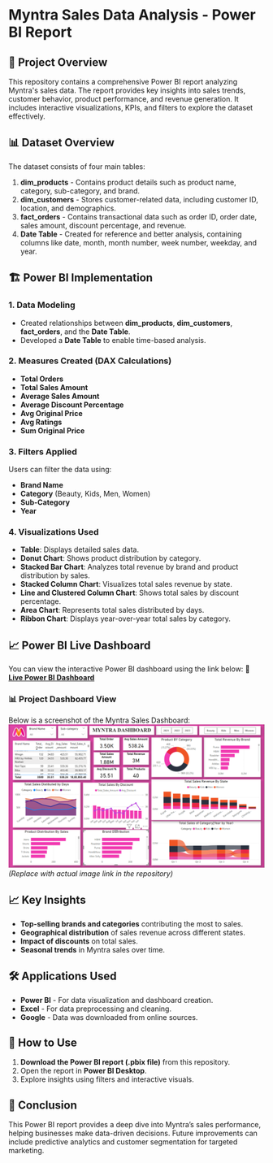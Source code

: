 # Myntra Sales Data Analysis - Power BI Report

## 📌 Project Overview
This repository contains a comprehensive Power BI report analyzing Myntra's sales data. The report provides key insights into sales trends, customer behavior, product performance, and revenue generation. It includes interactive visualizations, KPIs, and filters to explore the dataset effectively.

## 📊 Dataset Overview
The dataset consists of four main tables:
1. **dim_products** - Contains product details such as product name, category, sub-category, and brand.
2. **dim_customers** - Stores customer-related data, including customer ID, location, and demographics.
3. **fact_orders** - Contains transactional data such as order ID, order date, sales amount, discount percentage, and revenue.
4. **Date Table** - Created for reference and better analysis, containing columns like date, month, month number, week number, weekday, and year.

## 🏗️ Power BI Implementation
### **1. Data Modeling**
- Created relationships between **dim_products**, **dim_customers**, **fact_orders**, and the **Date Table**.
- Developed a **Date Table** to enable time-based analysis.

### **2. Measures Created (DAX Calculations)**
- **Total Orders**
- **Total Sales Amount**
- **Average Sales Amount**
- **Average Discount Percentage**
- **Avg Original Price**
- **Avg Ratings**
- **Sum Original Price**

### **3. Filters Applied**
Users can filter the data using:
- **Brand Name**
- **Category** (Beauty, Kids, Men, Women)
- **Sub-Category**
- **Year**

### **4. Visualizations Used**
- **Table**: Displays detailed sales data.
- **Donut Chart**: Shows product distribution by category.
- **Stacked Bar Chart**: Analyzes total revenue by brand and product distribution by sales.
- **Stacked Column Chart**: Visualizes total sales revenue by state.
- **Line and Clustered Column Chart**: Shows total sales by discount percentage.
- **Area Chart**: Represents total sales distributed by days.
- **Ribbon Chart**: Displays year-over-year total sales by category.

## 📈 Power BI Live Dashboard
You can view the interactive Power BI dashboard using the link below:
🔗 **[Live Power BI Dashboard](https://app.powerbi.com/view?r=eyJrIjoiMWFkNGUwMDUtNGMxYy00NmE3LWFhNTEtZDIyNTdhMjEzYmFhIiwidCI6ImM2ZTU0OWIzLTVmNDUtNDAzMi1hYWU5LWQ0MjQ0ZGM1YjJjNCJ9)**

### 📊 Project Dashboard View
Below is a screenshot of the Myntra Sales Dashboard:
![Myntra Sales Dashboard](Myntra_dashboard.png) *(Replace with actual image link in the repository)*

## 📈 Key Insights
- **Top-selling brands and categories** contributing the most to sales.
- **Geographical distribution** of sales revenue across different states.
- **Impact of discounts** on total sales.
- **Seasonal trends** in Myntra sales over time.

## 🛠️ Applications Used
- **Power BI** - For data visualization and dashboard creation.
- **Excel** - For data preprocessing and cleaning.
- **Google** - Data was downloaded from online sources.

## 🔧 How to Use
1. **Download the Power BI report (.pbix file)** from this repository.
2. Open the report in **Power BI Desktop**.
3. Explore insights using filters and interactive visuals.

## 📝 Conclusion
This Power BI report provides a deep dive into Myntra’s sales performance, helping businesses make data-driven decisions. Future improvements can include predictive analytics and customer segmentation for targeted marketing.

